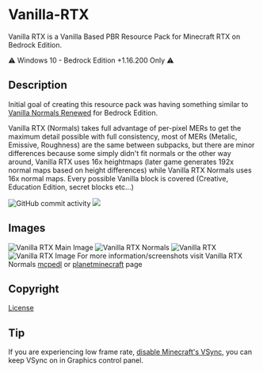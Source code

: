 # Vanilla-RTX

Vanilla RTX is a Vanilla Based PBR Resource Pack for Minecraft RTX on Bedrock Edition.

⚠️ Windows 10 - Bedrock Edition +1.16.200 Only ⚠️

## Description

Initial goal of creating this resource pack was having something similar to [Vanilla Normals Renewed](https://github.com/Poudingue/Vanilla-Normals-Renewed) for Bedrock Edition.

Vanilla RTX (Normals) takes full advantage of per-pixel MERs to get the maximum detail possible with full consistency, most of MERs (Metalic, Emissive, Roughness) are the same between subpacks, but there are minor differences because some simply didn't fit normals or the other way around, Vanilla RTX uses 16x heightmaps (later game generates 192x normal maps based on height differences) while Vanilla RTX Normals uses 16x normal maps.
Every possible Vanilla block is covered (Creative, Education Edition, secret blocks etc...)

![GitHub commit activity](https://img.shields.io/github/commit-activity/m/CubeIR/Vanilla-RTX?style=flat) [![](https://dcbadge.vercel.app/api/server/A4wv4wwYud?style=flat)](https://discord.gg/A4wv4wwYud)


## Images
![Vanilla RTX Main Image](https://user-images.githubusercontent.com/75272685/190976477-b8c8f269-1b93-429f-82b6-71aa072e63a6.png)
![Vanilla RTX Normals](https://user-images.githubusercontent.com/75272685/140548027-33e4783f-cbb5-4ec0-9e66-a7abd547ee6f.png)
![Vanilla RTX](https://user-images.githubusercontent.com/75272685/140548212-d68f6692-540a-47cc-87a4-1455dc8decc4.png)
![Vanilla RTX Image](https://user-images.githubusercontent.com/75272685/140548263-ce69c36d-e432-4f47-abd7-d8464b27d59f.png)
For more information/screenshots visit Vanilla RTX Normals [mcpedl](https://mcpedl.com/truly-vanilla-rtx/) or [planetminecraft](https://www.planetminecraft.com/texture-pack/vanilla-rtx-normals/) page

## Copyright
[License](https://github.com/CubeIR/Vanilla-RTX/blob/master/LICENSE.txt)

## Tip
If you are experiencing low frame rate, [disable Minecraft's VSync](https://youtu.be/E-gANUpoMus?t=12), you can keep VSync on in Graphics control panel.

